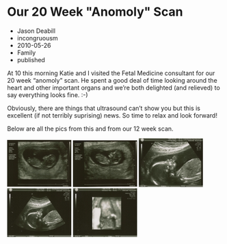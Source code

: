 # Our 20 Week "Anomoly" Scan
- Jason Deabill
- incongruousm
- 2010-05-26
- Family
- published

At 10 this morning Katie and I visited the Fetal Medicine consultant for our 20 week “anomoly” scan. He spent a good deal of time looking around the heart and other important organs and we’re both delighted (and relieved) to say everything looks fine. :-)

Obviously, there are things that ultrasound can’t show you but this is excellent (if not terribly suprising) news. So time to relax and look forward!

Below are all the pics from this and from our 12 week scan.

<div class="galleria">
   <a href="child-3-our-20-week-anomoly-scan/12-weeks-1-medium.jpg"><img src="child-3-our-20-week-anomoly-scan/12-weeks-1-thumb.jpg" data-big="child-3-our-20-week-anomoly-scan/12-weeks-1.jpg" data-title="12 Weeks" /></a>
   <a href="child-3-our-20-week-anomoly-scan/12-weeks-2-medium.jpg"><img src="child-3-our-20-week-anomoly-scan/12-weeks-2-thumb.jpg" data-big="child-3-our-20-week-anomoly-scan/12-weeks-2.jpg" data-title="12 Weeks" /></a>
   <a href="child-3-our-20-week-anomoly-scan/20-weeks-1-medium.jpg"><img src="child-3-our-20-week-anomoly-scan/20-weeks-1-thumb.jpg" data-big="child-3-our-20-week-anomoly-scan/20-weeks-1.jpg" data-title="20 Weeks" /></a>
   <a href="child-3-our-20-week-anomoly-scan/20-weeks-2-medium.jpg"><img src="child-3-our-20-week-anomoly-scan/20-weeks-2-thumb.jpg" data-big="child-3-our-20-week-anomoly-scan/20-weeks-2.jpg" data-title="20 Weeks" /></a>
   <a href="child-3-our-20-week-anomoly-scan/20-weeks-3-medium.jpg"><img src="child-3-our-20-week-anomoly-scan/20-weeks-3-thumb.jpg" data-big="child-3-our-20-week-anomoly-scan/20-weeks-3.jpg" data-title="20 Weeks" /></a>
</div>